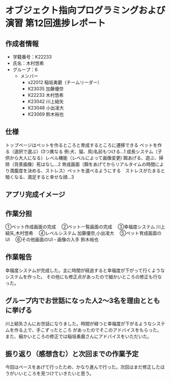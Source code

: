 # オブジェクト指向プログラミングおよび演習 第12回進捗レポート

## 作成者情報

- 学籍番号：K22233
- 氏名：木村悠希
- グループ：6
  - メンバー
    - x22012 稲垣勇磨（チームリーダー）
    - K23035 加藤優奈
    - K22233 木村悠希
    - K23042 川上結矢
    - K23048 小出凌大
    - K23069 鈴木裕也

## 仕様
トップページはペットを作るところと育成するところに遷移できる 
ペットを作る（選択で選ぶ）(3つ異なる 例:犬、猫、鳥)名前もつける...1 
成長システム（子供から大人になる）レベル機能（レベルによって画像変更) 
餌あげる、遊ぶ、掃除（背景画像）死はなし...2 
育成画面（餌をあげてからリアルタイムの時間により満腹度を決める、ストレス）ペットを選べるようにする　ストレスがたまると暗くなる、満足すると幸せな顔...3 

## アプリ完成イメージ

## 作業分担
①ペット作成画面の完成
　②ペット一覧画面の完成
　③幸福度システム  川上結矢,木村悠希
　④レベルシステム  加藤優奈,小出凌大
　⑤ペット育成画面のUI
　⑥その他画面のUI・画像の入手  鈴木裕也

## 作業報告

幸福度システムが完成した。主に時間が経過すると幸福度が下がって行くようなシステムを作った。
その他にも修正点があったので細かいところの修正も行なった。

## グループ内でお世話になった人2〜3名を理由とともに挙げる
川上結矢さんにお世話になりました。時間が経つと幸福度が下がるようなシステムを作る上で、手こずったところ
があったのでそこのアドバイスをもらった。また、細かいところの修正では稲垣勇磨さんにアドバイスをいただいた。

## 振り返り（感想含む）と次回までの作業予定
今回はペースをあげて行ったため、かなり進んで行った。次回はまだ修正したほうがいいところを見つけていきたいと思う。